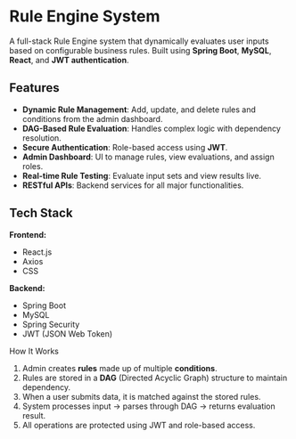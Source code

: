 #  Rule Engine System

A full-stack Rule Engine system that dynamically evaluates user inputs based on configurable business rules. Built using **Spring Boot**, **MySQL**, **React**, and **JWT authentication**.


## Features

-  **Dynamic Rule Management**: Add, update, and delete rules and conditions from the admin dashboard.
- **DAG-Based Rule Evaluation**: Handles complex logic with dependency resolution.
-  **Secure Authentication**: Role-based access using **JWT**.
-  **Admin Dashboard**: UI to manage rules, view evaluations, and assign roles.
-  **Real-time Rule Testing**: Evaluate input sets and view results live.
-  **RESTful APIs**: Backend services for all major functionalities.


##  Tech Stack

**Frontend:**
- React.js
- Axios
-  CSS 

**Backend:**
- Spring Boot
- MySQL
- Spring Security
- JWT (JSON Web Token)

How It Works

1. Admin creates **rules** made up of multiple **conditions**.
2. Rules are stored in a **DAG** (Directed Acyclic Graph) structure to maintain dependency.
3. When a user submits data, it is matched against the stored rules.
4. System processes input → parses through DAG → returns evaluation result.
5. All operations are protected using JWT and role-based access.


